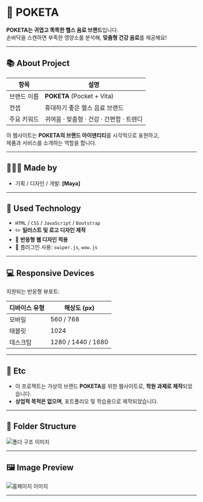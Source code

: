 # 🧃 POKETA

**POKETA는 귀엽고 똑똑한 헬스 음료 브랜드**입니다.  
손바닥을 스캔하면 부족한 영양소를 분석해, **맞춤형 건강 음료**를 제공해요!  

---

## 📚 About Project

| 항목         | 설명                                                    |
|--------------|---------------------------------------------------------|
| 브랜드 이름  | **POKETA** (Pocket + Vita)                             |
| 컨셉         | 휴대하기 좋은 헬스 음료 브랜드                         |
| 주요 키워드  | 귀여움 · 맞춤형 · 건강 · 간편함 · 트렌디             |

이 웹사이트는 **POKETA의 브랜드 아이덴티티**를 시각적으로 표현하고,  
제품과 서비스를 소개하는 역할을 합니다.

---

## 👩🏻‍💻 Made by

- 기획 / 디자인 / 개발: **[Maya]**

---

## 👾 Used Technology

- `HTML` / `CSS` / `JavaScript` / `Bootstrap`
- ✏️ **일러스트 및 로고 디자인 제작**
- 📱 **반응형 웹 디자인 적용**
- 🔌 플러그인 사용: `swiper.js`, `wow.js`

---

## 💻 Responsive Devices

지원되는 반응형 뷰포트:

| 디바이스 유형 | 해상도 (px)         |
|---------------|---------------------|
| 모바일        | 560 / 768           |
| 태블릿        | 1024                |
| 데스크탑      | 1280 / 1440 / 1680  |

---

## 👀 Etc

- 이 프로젝트는 가상의 브랜드 **POKETA**를 위한 웹사이트로, **학원 과제로 제작**되었습니다.
- **상업적 목적은 없으며**, 포트폴리오 및 학습용으로 제작되었습니다.

---

## 📁 Folder Structure

![폴더 구조 이미지](https://github.com/user-attachments/assets/e3659da1-7764-4ca2-aa44-d7b4412c7605)

---

## 🖼 Image Preview

![홈페이지 이미지](https://github.com/user-attachments/assets/c8b05b80-d730-4d80-9482-9193ac613bf5)

---
